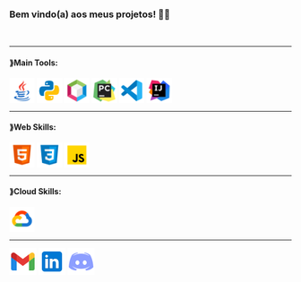 ### Bem vindo(a) aos meus projetos! 👨‍💻








<div style="display: inline_block"><br>
  <hr>
  <h4>⟫Main Tools:</h4>
  <img align="center" alt="Java" height="45" width="45" src="img/icons8-logo-java-coffee-cup-48.png">
  <img align="center" alt="Python" height="45" width="45" src="img/icons8-python-48.png">
  <img align="center" alt="NetBeans" height="45" width="45" src="img/icons8-apache-netbeans-50.png">
  <img align="center" alt="Pycharm" height="45" width="45" src="img/icons8-pycharm-50.png">
  <img align="center" alt="VsCode" height="45" width="45" src="img/icons8-visual-studio-code-2019-50.png">
  <img align="center" alt="Intellige" height="45" width="45" src="img/icons8-intellij-idea-50.png"> 
  <hr>
  <h4>⟫Web Skills:</h4>
  <img align="center" alt="Html" height="45" width="45" src="img/icons8-html-50.png">
  <img align="center" alt="css" height="45" width="45" src="img/icons8-css-50.png">
  <img align="center" alt="Pycharm" height="45" width="45" src="img/icons8-javascript-50.png">
  <hr>
  <h4>⟫Cloud Skills:</h4>
  <img align="center" alt="GoogleCloud" height="45" width="45" src="img/icons8-google-cloud-50.png">
  <hr>
</div>

 
<div> 
  <a href="https://mail.google.com/mail/u/0/?fs=1&to=vinidev.eng@gmail.com&su=Ol%C3%A1&body=Mensagem+autom%C3%A1tica&tf=cm" target="_blank"><img src="img/icons8-gmail-novo-48.png" target="_blank"></a>
  <a href="https://www.linkedin.com/in/lucas-vinicius-ds" target="_blank"><img src="img/icons8-linkedin-48.png" target="_blank"></a> 
  <a href = "mailto:contatorafaballerini@gmail.com"><img src="img/icons8-logo-discord-48.png" target="_blank"></a>
</div>
